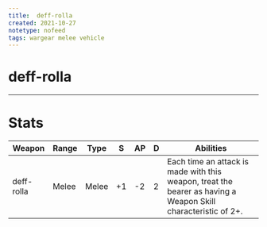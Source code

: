 ```yaml
---
title:  deff-rolla
created: 2021-10-27
notetype: nofeed
tags: wargear melee vehicle
---
```


# deff-rolla

---

# Stats

| Weapon     | Range | Type  | S   | AP  | D   | Abilities                                                                                                     |
| ---------- | ----- | ----- | --- | --- | --- | ------------------------------------------------------------------------------------------------------------- |
| deff-rolla | Melee | Melee | +1  | -2  | 2   | Each time an attack is made with this weapon, treat the bearer as having a Weapon Skill characteristic of 2+. | 
